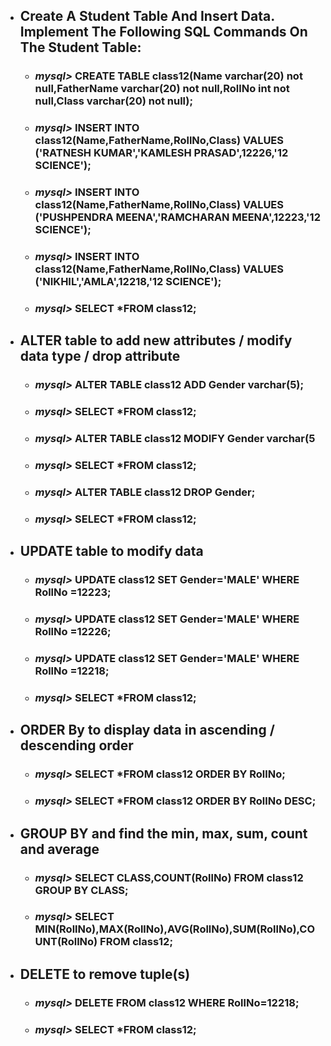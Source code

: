 - ## Create A Student Table And Insert Data. Implement The Following SQL Commands On The Student Table:
   - ### ***mysql>*** CREATE TABLE class12(Name varchar(20) not null,FatherName varchar(20) not null,RollNo int not null,Class varchar(20) not null);
   - ### ***mysql>*** INSERT INTO class12(Name,FatherName,RollNo,Class) VALUES ('RATNESH KUMAR','KAMLESH PRASAD',12226,'12 SCIENCE');
   - ### ***mysql>*** INSERT INTO class12(Name,FatherName,RollNo,Class) VALUES ('PUSHPENDRA MEENA','RAMCHARAN MEENA',12223,'12 SCIENCE');
   - ### ***mysql>*** INSERT INTO class12(Name,FatherName,RollNo,Class) VALUES ('NIKHIL','AMLA',12218,'12 SCIENCE');
   - ### ***mysql>*** SELECT *FROM class12;
- ## ALTER table to add new attributes / modify data type / drop attribute
     - ### ***mysql>*** ALTER TABLE class12 ADD Gender varchar(5);
     - ### ***mysql>*** SELECT *FROM class12;
     - ### ***mysql>*** ALTER TABLE class12 MODIFY Gender varchar(5
     - ### ***mysql>*** SELECT *FROM class12;
     - ### ***mysql>*** ALTER TABLE class12 DROP Gender;
     - ### ***mysql>*** SELECT *FROM class12;
- ## UPDATE table to modify data
     - ### ***mysql>*** UPDATE class12 SET Gender='MALE' WHERE RollNo =12223;
     - ### ***mysql>*** UPDATE class12 SET Gender='MALE' WHERE RollNo =12226;
     - ### ***mysql>*** UPDATE class12 SET Gender='MALE' WHERE RollNo =12218;
     - ### ***mysql>*** SELECT *FROM class12;
- ## ORDER By to display data in ascending / descending order 
     - ### ***mysql>*** SELECT *FROM class12 ORDER BY RollNo;
     - ### ***mysql>*** SELECT *FROM class12 ORDER BY RollNo DESC;
- ## GROUP BY and find the min, max, sum, count and average
     - ### ***mysql>*** SELECT CLASS,COUNT(RollNo) FROM class12 GROUP BY CLASS;
     - ### ***mysql>*** SELECT MIN(RollNo),MAX(RollNo),AVG(RollNo),SUM(RollNo),COUNT(RollNo) FROM class12;
- ## DELETE to remove tuple(s)
     - ### ***mysql>*** DELETE FROM class12 WHERE RollNo=12218;
     - ### ***mysql>*** SELECT *FROM class12;